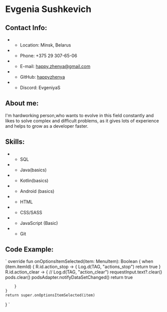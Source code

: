 # Evgenia Sushkevich 


## Contact Info:

- * Location: Minsk, Belarus
- * Phone: +375 29 307-65-06
- * E-mail: happy.zhenya@gmail.com
- * GitHub: [happyzhenya](https://github.com/happyzhenya)
- * Discord: EvgeniyaS

## About me:

I'm hardworking person,who wants to evolve in this field constantly and likes to solve complex and difficult problems, as it gives lots of experience and helps to grow as a developer faster. 

## Skills:

- * SQL
- * Java(basics)
- * Kotlin(basics) 
- * Android (basics)
- * HTML
- * CSS/SASS
- * JavaScript (Basic)
- * Git

## Code Example:

` override fun onOptionsItemSelected(item: MenuItem): Boolean {
    when (item.itemId) {
        R.id.action_stop -> {
            Log.d(TAG, "actions_stop")
            return true
        }
        R.id.action_clear -> {
           // Log.d(TAG, "action_clear")
            requestInput.text?.clear()
            pods.clear()
            podsAdapter.notifyDataSetChanged()
            return true

        }
    }
    return super.onOptionsItemSelected(item)
}
`
